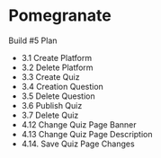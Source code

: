 # Pomegranate

Build #5 Plan
- 3.1 Create Platform
- 3.2 Delete Platform
- 3.3 Create Quiz
- 3.4 Creation Question
- 3.5 Delete Question
- 3.6 Publish Quiz
- 3.7 Delete Quiz
- 4.12 Change Quiz Page Banner
- 4.13 Change Quiz Page Description
- 4.14. Save Quiz Page Changes
